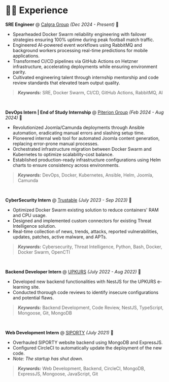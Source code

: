 # 👨‍💻 Experience

**SRE Engineer** @ [Calgra Group](https://www.calgra.com/) _(Dec 2024 - Present)_ 🔗

- Spearheaded Docker Swarm reliability engineering with failover strategies ensuring 100% uptime during peak football match traffic.
- Engineered AI-powered event workflows using RabbitMQ and background workers processing real-time predictions for mobile applications.
- Transformed CI/CD pipelines via GitHub Actions on Hetzner infrastructure, accelerating deployments while ensuring environment parity.
- Cultivated engineering talent through internship mentorship and code review standards that elevated team output quality.
> _**Keywords:**_ SRE, Docker Swarm, CI/CD, GitHub Actions, RabbitMQ, AI

&nbsp;

**DevOps Intern | End of Study Internship** @ [Piterion Group](https://www.piterion.com/en/) _(Feb 2024 - Aug 2024)_ 🔗

- Revolutionized Joomla/Camunda deployments through Ansible automation, eradicating manual errors and slashing setup time.
- Pioneered internal web tool for automated Joomla content generation, replacing error-prone manual processes.
- Orchestrated infrastructure migration between Docker Swarm and Kubernetes to optimize scalability-cost balance.
- Established production-ready infrastructure configurations using Helm charts to ensure consistency across environments.
> _**Keywords:**_ DevOps, Docker, Kubernetes, Ansible, Helm, Joomla, Camunda

&nbsp;

**CyberSecurity Intern** @ [Trustable](https://trustable.fr/) _(July 2023 - Sep 2023)_ 🔗

- Optimized Docker Swarm existing solution to reduce containers' RAM and CPU usage.
- Designed and implemented custom connectors for existing Threat Intelligence solution.
- Real-time collection of news, trends, attacks, reported vulnerabilities, updates, patches, active malware, and APTs.
> _**Keywords:**_ Cybersecurity, Threat Intelligence, Python, Bash, Docker, Docker Swarm, OpenCTI

&nbsp;

**Backend Developer Intern** @ [UPKURS](https://www.linkedin.com/company/upkurs/?originalSubdomain=tn) _(July 2022 - Aug 2022)_ 🔗

- Developed new backend functionalities with NestJS for the UPKURS e-learning site.
- Conducted thorough code reviews to identify insecure configurations and potential flaws.  
> _**Keywords:**_ Backend Development, Code Review, NestJS, TypeScript, Mongoose, Git, MongoDB

&nbsp;

**Web Development Intern** @ [SIPORTY](https://www.facebook.com/Siporty.tn/) _(July 2021)_ 🔗

- Overhauled SIPORTY website backend using MongoDB and ExpressJS.
- Configured CircleCI to automatically update the deployment of the new code.  
- _Note: The startup has shut down._  
> _**Keywords:**_ Web Development, Backend, CircleCI, MongoDB, ExpressJS, Mongoose, JavaScript, Git

